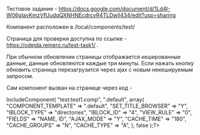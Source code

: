 Тестовое задание - https://docs.google.com/document/d/1Ld4I-W06glavKmzVfUudqQXNHNEcdrcvR4TLDwll434/edit?usp=sharing 

Компанент расположен в /local/components/test/

Страница для проверки доступна по ссылке - https://odejda.reinero.ru/test-task1/ .

При обычном обновлении страницы отображается кешированные данные, данные обновляются каждые три минуты. 
Если нажать кнопку обновить страница перезагрузится через ajax с новым некешируемым запросом.

Сам компонент вызван на странице через код - 

<? $APPLICATION->IncludeComponent(
	"test:test1.comp",
	".default",
	array(
		"COMPONENT_TEMPLATE" => ".default",
		"SET_TITLE_BROWSER" => "Y",
		"IBLOCK_TYPE" => "directories",
		"IBLOCK_ID" => "4",
		"VIEW_RULE" => "0",
		"FIELDS" => "NAME, ID",
		"AJAX_MODE" => "Y",
		"CACHE_TIME" => "180",
		"CACHE_GROUPS" => "N",
		"CACHE_TYPE" => "A",
		
	),
	false
);?>
